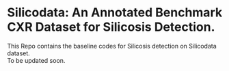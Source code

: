 # Silicodata: An Annotated Benchmark CXR Dataset for Silicosis Detection.<br/>
This Repo contains the baseline codes for Silicosis detection on Silicodata dataset.<br/>
To be updated soon.
